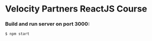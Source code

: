# Velocity Partners ReactJS Course

### Build and run server on port 3000:

<pre><code>$ npm start</code></pre>
